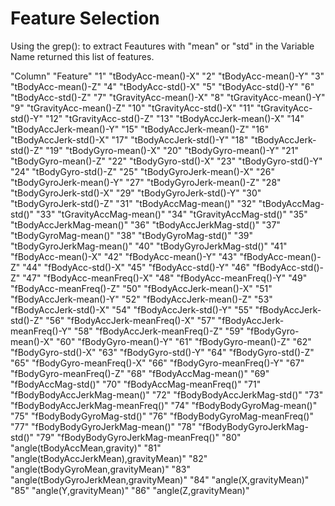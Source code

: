 Feature Selection 
=================
Using the grep(): to extract Feautures with "mean" or "std" in the Variable Name returned this list of features.

"Column" "Feature"
"1" "tBodyAcc-mean()-X"
"2" "tBodyAcc-mean()-Y"
"3" "tBodyAcc-mean()-Z"
"4" "tBodyAcc-std()-X"
"5" "tBodyAcc-std()-Y"
"6" "tBodyAcc-std()-Z"
"7" "tGravityAcc-mean()-X"
"8" "tGravityAcc-mean()-Y"
"9" "tGravityAcc-mean()-Z"
"10" "tGravityAcc-std()-X"
"11" "tGravityAcc-std()-Y"
"12" "tGravityAcc-std()-Z"
"13" "tBodyAccJerk-mean()-X"
"14" "tBodyAccJerk-mean()-Y"
"15" "tBodyAccJerk-mean()-Z"
"16" "tBodyAccJerk-std()-X"
"17" "tBodyAccJerk-std()-Y"
"18" "tBodyAccJerk-std()-Z"
"19" "tBodyGyro-mean()-X"
"20" "tBodyGyro-mean()-Y"
"21" "tBodyGyro-mean()-Z"
"22" "tBodyGyro-std()-X"
"23" "tBodyGyro-std()-Y"
"24" "tBodyGyro-std()-Z"
"25" "tBodyGyroJerk-mean()-X"
"26" "tBodyGyroJerk-mean()-Y"
"27" "tBodyGyroJerk-mean()-Z"
"28" "tBodyGyroJerk-std()-X"
"29" "tBodyGyroJerk-std()-Y"
"30" "tBodyGyroJerk-std()-Z"
"31" "tBodyAccMag-mean()"
"32" "tBodyAccMag-std()"
"33" "tGravityAccMag-mean()"
"34" "tGravityAccMag-std()"
"35" "tBodyAccJerkMag-mean()"
"36" "tBodyAccJerkMag-std()"
"37" "tBodyGyroMag-mean()"
"38" "tBodyGyroMag-std()"
"39" "tBodyGyroJerkMag-mean()"
"40" "tBodyGyroJerkMag-std()"
"41" "fBodyAcc-mean()-X"
"42" "fBodyAcc-mean()-Y"
"43" "fBodyAcc-mean()-Z"
"44" "fBodyAcc-std()-X"
"45" "fBodyAcc-std()-Y"
"46" "fBodyAcc-std()-Z"
"47" "fBodyAcc-meanFreq()-X"
"48" "fBodyAcc-meanFreq()-Y"
"49" "fBodyAcc-meanFreq()-Z"
"50" "fBodyAccJerk-mean()-X"
"51" "fBodyAccJerk-mean()-Y"
"52" "fBodyAccJerk-mean()-Z"
"53" "fBodyAccJerk-std()-X"
"54" "fBodyAccJerk-std()-Y"
"55" "fBodyAccJerk-std()-Z"
"56" "fBodyAccJerk-meanFreq()-X"
"57" "fBodyAccJerk-meanFreq()-Y"
"58" "fBodyAccJerk-meanFreq()-Z"
"59" "fBodyGyro-mean()-X"
"60" "fBodyGyro-mean()-Y"
"61" "fBodyGyro-mean()-Z"
"62" "fBodyGyro-std()-X"
"63" "fBodyGyro-std()-Y"
"64" "fBodyGyro-std()-Z"
"65" "fBodyGyro-meanFreq()-X"
"66" "fBodyGyro-meanFreq()-Y"
"67" "fBodyGyro-meanFreq()-Z"
"68" "fBodyAccMag-mean()"
"69" "fBodyAccMag-std()"
"70" "fBodyAccMag-meanFreq()"
"71" "fBodyBodyAccJerkMag-mean()"
"72" "fBodyBodyAccJerkMag-std()"
"73" "fBodyBodyAccJerkMag-meanFreq()"
"74" "fBodyBodyGyroMag-mean()"
"75" "fBodyBodyGyroMag-std()"
"76" "fBodyBodyGyroMag-meanFreq()"
"77" "fBodyBodyGyroJerkMag-mean()"
"78" "fBodyBodyGyroJerkMag-std()"
"79" "fBodyBodyGyroJerkMag-meanFreq()"
"80" "angle(tBodyAccMean,gravity)"
"81" "angle(tBodyAccJerkMean),gravityMean)"
"82" "angle(tBodyGyroMean,gravityMean)"
"83" "angle(tBodyGyroJerkMean,gravityMean)"
"84" "angle(X,gravityMean)"
"85" "angle(Y,gravityMean)"
"86" "angle(Z,gravityMean)"



